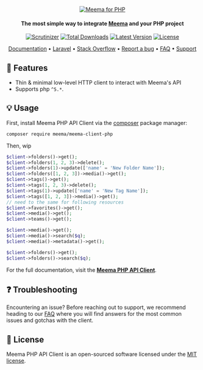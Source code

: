 <p align="center">
  <a href="https://meema.io">
    <img alt="Meema for PHP" src="https://raw.githubusercontent.com/meema/meemasearch-client-common/master/banners/php.png" >
  </a>

<h4 align="center">The most simple way to integrate <a href="https://meema.io" target="_blank">Meema</a> and your PHP project</h4>

<p align="center">
    <a href="https://scrutinizer-ci.com/g/meemalabs/meema-client-php/badges/quality-score.png?b=main"><img src="https://scrutinizer-ci.com/g/meemalabs/meema-client-php/badges/quality-score.png?b=main" alt="Scrutinizer" /></a>
    <a href="https://packagist.org/packages/meema/meema-client-php"><img src="https://poser.pugx.org/meema/meema-client-php/d/total.svg" alt="Total Downloads"></a>
    <a href="https://packagist.org/packages/meema/meema-client-php"><img src="https://poser.pugx.org/meema/meema-client-php/v/stable.svg" alt="Latest Version"></a>
    <a href="https://packagist.org/packages/meema/meema-client-php"><img src="https://poser.pugx.org/meema/meema-client-php/license.svg" alt="License"></a>
</p>

<p align="center">
    <a href="https://www.meema.com/doc/api-client/getting-started/install/php/" target="_blank">Documentation</a>  •
    <a href="https://github.com/meema/laravel-meema" target="_blank">Laravel</a>  •
    <a href="http://stackoverflow.com/questions/tagged/meema" target="_blank">Stack Overflow</a>  •
    <a href="https://github.com/meema/meema-client-php/issues" target="_blank">Report a bug</a>  •
    <a href="https://meema.io/docs" target="_blank">FAQ</a>  •
    <a href="https://meema.io/support" target="_blank">Support</a>
</p>

## 🐑 Features

- Thin & minimal low-level HTTP client to interact with Meema's API
- Supports php `^5.*`.

## 💡 Usage

First, install Meema PHP API Client via the [composer](https://getcomposer.org/) package manager:

```bash
composer require meema/meema-client-php
```

Then, wip

```php
$client->folders()->get();
$client->folders(1, 2, 3)->delete();
$client->folders(1)->update(['name' = 'New Folder Name']);
$client->folders([1, 2, 3])->media()->get();
$client->tags()->get();
$client->tags(1, 2, 3)->delete();
$client->tags(1)->update(['name' = 'New Tag Name']);
$client->tags([1, 2, 3])->media()->get();
// need to the same for following resources
$client->favorites()->get();
$client->media()->get();
$client->teams()->get();

$client->media()->get(); 
$client->media()->search($q);
$client->media()->metadata()->get();

$client->folders()->get(); 
$client->folders()->search($q); 
```

For the full documentation, visit the **[Meema PHP API Client](https://meema.io/docs/)**.

## ❓ Troubleshooting

Encountering an issue? Before reaching out to support, we recommend heading to our [FAQ](https://meema.io/docs/) where you will find answers for the most common issues and gotchas with the client.

## 📄 License

Meema PHP API Client is an open-sourced software licensed under the [MIT license](LICENSE.md).
